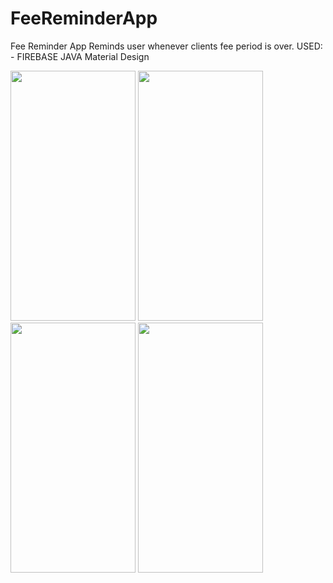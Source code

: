 # FeeReminderApp

Fee Reminder App Reminds user whenever clients fee period is over.
USED: -  FIREBASE
         JAVA
         Material Design
         

<img  src="https://user-images.githubusercontent.com/56843176/120081960-dba10380-c0dd-11eb-9e38-f5e60e73f2e0.jpg" width="200" height="400" />
<img  src="https://user-images.githubusercontent.com/56843176/120081963-dd6ac700-c0dd-11eb-8536-15c9626caeb2.jpg" width="200" height="400" />
<img   src="https://user-images.githubusercontent.com/56843176/120081970-e360a800-c0dd-11eb-98f5-aca76c224acb.jpg" width="200" height="400" />
<img   src="https://user-images.githubusercontent.com/56843176/120081972-e52a6b80-c0dd-11eb-9506-8315a52c345d.jpg" width="200" height="400" />




<!-- ![Screenshot_2021-04-25-17-35-20-143_com whatever charcha](https://user-images.githubusercontent.com/56843176/120081748-c5467800-c0dc-11eb-8063-89fa11ac7d04.jpg)
![Screenshot_2021-04-25-17-38-51-726_com whatever charcha](https://user-images.githubusercontent.com/56843176/120081772-e3ac7380-c0dc-11eb-9187-03ed5678eab9.jpg) -->

<!-- ![Screenshot_2021-04-25-17-28-56-718_com whatever feereminder](https://user-images.githubusercontent.com/56843176/120081960-dba10380-c0dd-11eb-9e38-f5e60e73f2e0.jpg) -->
<!-- ![Screenshot_2021-04-25-17-29-00-613_com whatever feereminder](https://user-images.githubusercontent.com/56843176/120081963-dd6ac700-c0dd-11eb-8536-15c9626caeb2.jpg) -->
<!-- ![Screenshot_2021-04-25-17-29-32-497_com whatever feereminder](https://user-images.githubusercontent.com/56843176/120081970-e360a800-c0dd-11eb-98f5-aca76c224acb.jpg) -->
<!-- ![Screenshot_2021-04-25-17-29-37-814_com whatever feereminder](https://user-images.githubusercontent.com/56843176/120081972-e52a6b80-c0dd-11eb-9506-8315a52c345d.jpg) -->



